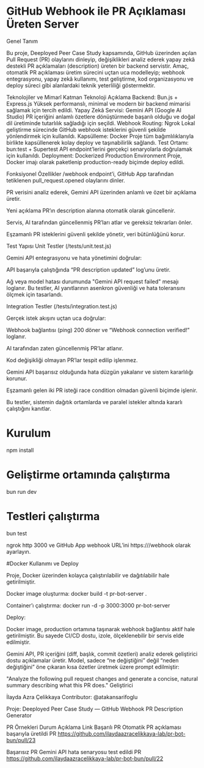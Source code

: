# GitHub Webhook ile PR Açıklaması Üreten Server

 Genel Tanım

Bu proje, Deeployed Peer Case Study kapsamında, GitHub üzerinden açılan Pull Request (PR) olaylarını dinleyip, değişiklikleri analiz ederek yapay zekâ destekli PR açıklamaları (description) üreten bir backend servistir.
Amaç, otomatik PR açıklaması üretim sürecini uçtan uca modelleyip; webhook entegrasyonu, yapay zekâ kullanımı, test geliştirme, kod organizasyonu ve deploy süreci gibi alanlardaki teknik yeterliliği göstermektir.

Teknolojiler ve Mimarî
Katman	Teknoloji	Açıklama
Backend:	Bun.js + Express.js	Yüksek performanslı, minimal ve modern bir backend mimarisi sağlamak için tercih edildi.
Yapay Zekâ Servisi:	Gemini API (Google AI Studio)	PR içeriğini anlamlı özetlere dönüştürmede başarılı olduğu ve doğal dil üretiminde tutarlılık sağladığı için seçildi.
Webhook Routing:	Ngrok	Lokal geliştirme sürecinde GitHub webhook isteklerini güvenli şekilde yönlendirmek için kullanıldı.
Kapsülleme:	Docker	Proje tüm bağımlılıklarıyla birlikte kapsüllenerek kolay deploy ve taşınabilirlik sağlandı.
Test Ortamı:	bun:test + Supertest	API endpoint’lerini gerçekçi senaryolarla doğrulamak için kullanıldı.
Deployment:	Dockerized Production Environment	Proje, Docker imajı olarak paketlenip production-ready biçimde deploy edildi.


Fonksiyonel Özellikler
/webhook endpoint’i, GitHub App tarafından tetiklenen pull_request.opened olaylarını dinler.

PR verisini analiz ederek, Gemini API üzerinden anlamlı ve özet bir açıklama üretir.

Yeni açıklama PR’ın description alanına otomatik olarak güncellenir.

Servis, AI tarafından güncellenmiş PR’ları atlar ve gereksiz tekrarları önler.

Eşzamanlı PR isteklerini güvenli şekilde yönetir, veri bütünlüğünü korur.

 Test Yapısı
 Unit Testler (/tests/unit.test.js)

Gemini API entegrasyonu ve hata yönetimini doğrular:

API başarıyla çalıştığında “PR description updated” log’unu üretir.

Ağ veya model hatası durumunda "Gemini API request failed" mesajı loglanır.
Bu testler, AI yanıtlarının asenkron güvenliği ve hata toleransını ölçmek için tasarlandı.

Integration Testler (/tests/integration.test.js)

Gerçek istek akışını uçtan uca doğrular:

Webhook bağlantısı (ping) 200 döner ve “Webhook connection verified!” loglanır.

AI tarafından zaten güncellenmiş PR’lar atlanır.

Kod değişikliği olmayan PR’lar tespit edilip işlenmez.

Gemini API başarısız olduğunda hata düzgün yakalanır ve sistem kararlılığı korunur.

Eşzamanlı gelen iki PR isteği race condition olmadan güvenli biçimde işlenir.

Bu testler, sistemin dağıtık ortamlarda ve paralel istekler altında kararlı çalıştığını kanıtlar.

# Kurulum
npm install

# Geliştirme ortamında çalıştırma
bun run dev

# Testleri çalıştırma
bun test

ngrok http 3000
ve GitHub App webhook URL’ini https://<ngrok-url>/webhook olarak ayarlayın.

#Docker Kullanımı ve Deploy

Proje, Docker üzerinden kolayca çalıştırılabilir ve dağıtılabilir hale getirilmiştir.

Docker image oluşturma:
docker build -t pr-bot-server .

Container’ı çalıştırma:
docker run -d -p 3000:3000 pr-bot-server

Deploy:

Docker image, production ortamına taşınarak webhook bağlantısı aktif hale getirilmiştir.
Bu sayede CI/CD dostu, izole, ölçeklenebilir bir servis elde edilmiştir.

Gemini API, PR içeriğini (diff, başlık, commit özetleri) analiz ederek geliştirici dostu açıklamalar üretir.
Model, sadece “ne değiştiğini” değil “neden değiştiğini” öne çıkaran kısa özetler üretmek üzere prompt edilmiştir:

"Analyze the following pull request changes and generate a concise, natural summary describing what this PR does."
 Geliştirici

İlayda Azra Çelikkaya
Contributor: @atakansarifoglu

Proje: Deeployed Peer Case Study — GitHub Webhook PR Description Generator

PR Örnekleri
Durum	Açıklama	Link
Başarılı PR	Otomatik PR açıklaması başarıyla üretildi	PR https://github.com/ilaydaazracelikkaya-lab/pr-bot-bun/pull/23

Başarısız PR	Gemini API hata senaryosu test edildi	PR https://github.com/ilaydaazracelikkaya-lab/pr-bot-bun/pull/22

